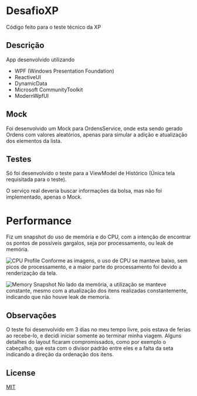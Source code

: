 # DesafioXP

Código feito para o teste técnico da XP

## Descrição 

App desenvolvido utilizando 
- WPF (Windows Presentation Foundation)
- ReactiveUI
- DynamicData
- Microsoft CommunityToolkit
- ModernWpfUI

## Mock
Foi desenvolvido um Mock para OrdensService, onde esta sendo gerado Ordens com valores aleatórios, apenas para simular a adição e atualização dos elementos da lista.

## Testes
Só foi desenvolvido o teste para a ViewModel de Histórico (Única tela requisitada para o teste).

O serviço real deveria buscar informações da bolsa, mas não foi implementado, apenas o Mock.

# Performance

Fiz um snapshot do uso de memória e do CPU, com a intenção de encontrar os pontos de possíveis gargalos, seja por processamento, ou leak de memória.

![CPU Profile](https://github.com/FelipeAvilaMachado/DesafioXP/DesafioXP_CPU_Usage.png?raw=true)
Conforme as imagens, o uso de CPU se manteve baixo, sem picos de processamento, e a maior parte do processamento foi devido a renderização da tela.

![Memory Snapshot](https://github.com/FelipeAvilaMachado/DesafioXP/DesafioXP_Memory_Usage.png?raw=true)
No lado da memória, a utilização se manteve constante, mesmo com a atualização dos itens realizadas constantemente, indicando que não houve leak de memoria.

## Observações
O teste foi desenvolvido em 3 dias no meu tempo livre, pois estava de ferias ao recebe-lo, e decidi iniciar somente ao terminar minha viagem.
Alguns detalhes do layout ficaram compromissados, como por exemplo o cabeçalho, que esta com o divisor padrão entre eles e a falta da seta indicando a direção da ordenação dos itens.

## License
[MIT](https://choosealicense.com/licenses/mit/)
